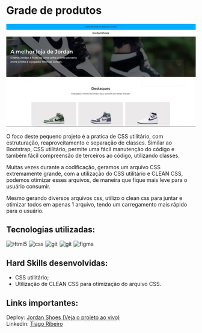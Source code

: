 # Grade de produtos

![Print do projeto](./assets/imgs/design/design.jpg)

O foco deste pequeno projeto é a pratica de CSS utilitário, com estruturação,  reaproveitamento e separação de classes. Similar ao Bootstrap, CSS utilitário, permite uma fácil manutenção do código e também fácil compreensão de terceiros ao código, utilizando classes.

Muitas vezes durante a codificação, geramos um arquivo CSS extremamente grande, com a utilização do CSS utilitário e CLEAN CSS, podemos otimizar esses arquivos, de maneira que fique mais leve para o usuário consumir.

Mesmo gerando diversos arquivos css, utilizo o clean css para juntar e otimizar todos em apenas 1 arquivo, tendo um carregamento mais rápido para o usuário.

## Tecnologias utilizadas:
<div style="display: flex; gap: 5px">
  <img align="center" alt="Html5" src="https://img.shields.io/badge/HTML5-E34F26?style=for-the-badge&logo=html5&logoColor=white"/>
  <img align="center" alt="css" src="https://img.shields.io/badge/CSS3-1572B6?style=for-the-badge&logo=css3&logoColor=white"/> 
  <img align="center" alt="git" src="https://img.shields.io/badge/GIT-E44C30?style=for-the-badge&logo=git&logoColor=white"/>
  <img align="center" alt="git" src="https://img.shields.io/badge/GitHub-100000?style=for-the-badge&logo=github&logoColor=white"/>
  <img align="center" alt="figma" src="https://img.shields.io/badge/Figma-F24E1E?style=for-the-badge&logo=figma&logoColor=white"/>
</div>

## Hard Skills desenvolvidas:
* CSS utilitário;
* Utilização de CLEAN CSS para otimização do arquivo CSS.

## Links importantes:
Deploy: [Jordan Shoes (Veja o projeto ao vivo)](https://64861aec42bbea47a63c9a8c--glittering-sunburst-2dd7a6.netlify.app/) <br>
Linkedin: [Tiago Ribeiro](https://www.linkedin.com/in/tiagoribeirotech/)

